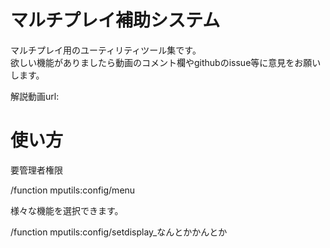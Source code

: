 # マルチプレイ補助システム

マルチプレイ用のユーティリティツール集です。  
欲しい機能がありましたら動画のコメント欄やgithubのissue等に意見をお願いします。  

解説動画url: 

# 使い方

要管理者権限

/function mputils:config/menu

様々な機能を選択できます。

/function mputils:config/setdisplay_なんとかかんとか


